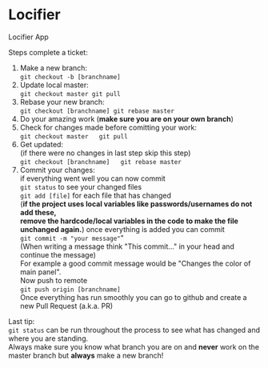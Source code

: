 # Locifier
Locifier App

Steps complete a ticket:

1. Make a new branch:  
`git checkout -b [branchname]`
2. Update local master:  
`git checkout master
git pull`
3. Rebase your new branch:  
`git checkout [branchname]
git rebase master`
4. Do your amazing work (**make sure you are on your own branch**)
5. Check for changes made before comitting your work:  
`git checkout master  
git pull`
6. Get updated:  
(if there were no changes in last step skip this step)  
`git checkout [branchname]  
git rebase master`
7. Commit your changes:  
if everything went well you can now commit  
`git status` to see your changed files  
`git add [file]` for each file that has changed  
(**if the project uses local variables like passwords/usernames do not add these,  
remove the hardcode/local variables in the code to make the file unchanged again.**)
once everything is added you can commit  
`git commit -m "your message"`"   
(When writing a message think "This commit..." in your head and continue the message)  
For example a good commit message would be "Changes the color of main panel".  
Now push to remote  
`git push origin [branchname]`  
Once everything has run smoothly you can go to github and create a new Pull Request (a.k.a. PR)  

Last tip:  
`git status` can be run throughout the process to see what has changed and where you are standing.  
Always make sure you know what branch you are on and **never** work on the master branch but **always** make a new branch!  

	



